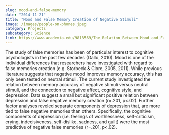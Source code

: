 ```yaml
---
slug: mood-and-false-memory
date: "2014-11-21"
title: "Mood and False Memory Creation of Negative Stimuli"
image: /images/people-on-phones.jpeg
category: Projects
subcategory: Science
link: https://www.academia.edu/9818569/The_Relation_Between_Mood_and_False_Memory_Creation_of_Negative_Stimuli
---
```



The study of false memories has been of particular interest to cognitive psychologists in the past few decades (Gallo, 2010). Mood is one of the individual differences that researchers have investigated with regard to false memories creation (e.g. Storbeck & Clore, 2005, 2011). While previous literature suggests that negative mood improves memory accuracy, this has only been tested on neutral stimuli. The current study investigated the relation between memory accuracy of negative stimuli versus neutral stimuli, and the connection to negative affect, cognitive style, and depression. Data suggest a small but significant positive relation between depression and false negative memory creation (r=.201, p<.02). Further factor analyses reveled separate components of depression that, are more tied to false negative memories than others. Specifically, the cognitive components of depression (i.e. feelings of worthlessness, self-criticism, crying, indecisiveness, self-dislike, sadness, and guilt) were the most predictive of negative false memories (r=.201, p<.02).